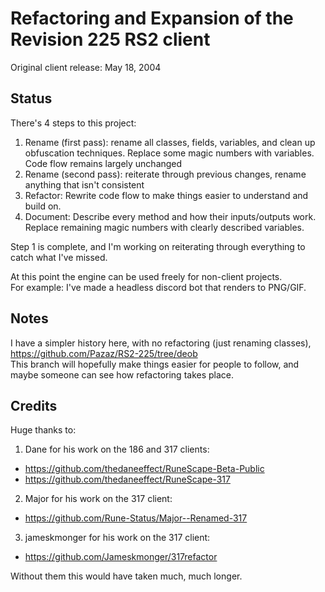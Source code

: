 # Refactoring and Expansion of the Revision 225 RS2 client

Original client release: May 18, 2004

## Status

There's 4 steps to this project:
1) Rename (first pass): rename all classes, fields, variables, and clean up obfuscation techniques. Replace some magic numbers with variables. Code flow remains largely unchanged
2) Rename (second pass): reiterate through previous changes, rename anything that isn't consistent
3) Refactor: Rewrite code flow to make things easier to understand and build on.
4) Document: Describe every method and how their inputs/outputs work. Replace remaining magic numbers with clearly described variables.

Step 1 is complete, and I'm working on reiterating through everything to catch what I've missed.

At this point the engine can be used freely for non-client projects.  
For example: I've made a headless discord bot that renders to PNG/GIF.

## Notes

I have a simpler history here, with no refactoring (just renaming classes), https://github.com/Pazaz/RS2-225/tree/deob  
This branch will hopefully make things easier for people to follow, and maybe someone can see how refactoring takes place.

## Credits

Huge thanks to:

1) Dane for his work on the 186 and 317 clients:
- https://github.com/thedaneeffect/RuneScape-Beta-Public
- https://github.com/thedaneeffect/RuneScape-317

2) Major for his work on the 317 client:
- https://github.com/Rune-Status/Major--Renamed-317

3) jameskmonger for his work on the 317 client:
- https://github.com/Jameskmonger/317refactor

Without them this would have taken much, much longer.  

